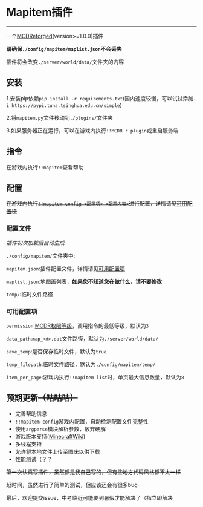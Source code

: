 # Mapitem插件
---

一个[MCDReforged](https://github.com/Fallen-Breath/MCDReforged)(version>=1.0.0)插件

**请确保`./config/mapitem/maplist.json`不会丢失**

插件将会改变`./server/world/data/`文件夹的内容

## 安装

1.安装pip依赖`pip install -r requirements.txt`(国内速度较慢，可以试试添加`-i https://pypi.tuna.tsinghua.edu.cn/simple`)

2.将`mapitem.py`文件移动到`./plugins/`文件夹

3.如果服务器正在运行，可以在游戏内执行`!!MCDR r plugin`或重启服务端

## 指令

在游戏内执行`!!mapitem`查看帮助

## 配置

~~在游戏内执行`!!mapitem config <配置项> <配置内容>`进行配置，详情请见[可用配置项](#可用配置项)~~

### 配置文件

*插件初次加载后自动生成*

`./config/mapitem/`文件夹中:

`mapitem.json`:插件配置文件，详情请见[可用配置项](#可用配置项)

`maplist.json`:地图画列表，**如果您不知道您在做什么，请不要修改**

`temp/`:临时文件路径

### 可用配置项

`permission`:[MCDR权限等级](https://mcdreforged.readthedocs.io/zh_CN/latest/permission.html)，调用指令的最低等级，默认为`3`

`data_path`:`map_<#>.dat`文件路径，默认为`./server/world/data/`

`save_temp`:是否保存临时文件，默认为`true`

`temp_filepath`:临时文件路径，默认为`./config/mapitem/temp/`

`item_per_page`:游戏内执行`!!mapitem list`时，单页最大信息数量，默认为`8`


## 预期更新~~（咕咕咕）~~

- 完善帮助信息
- `!!mapitem config`游戏内配置，自动检测配置文件完整性
- 使用`argparse`模块解析参数，放弃硬解
- 游戏版本支持([MinecraftWiki](https://minecraft.fandom.com/wiki/Map_item_format#History))
- 多线程支持
- 允许将本地文件上传至图床以供下载
- 性能测试（？？

~~第一次认真写插件，虽然都是我自己写的，但有些地方代码风格都不太一样~~

赶时间，虽然进行了简单的测试，但应该还会有很多bug

最后，欢迎提交issue，中考临近可能要到暑假才能解决了（指立即解决
